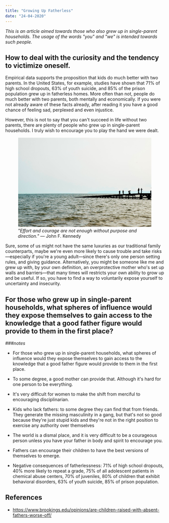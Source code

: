 ```yaml
---
title: "Growing Up Fatherless"
date: "24-04-2020"
---
```


*This is an article aimed towards those who also grew up in single-parent households. The usage of the words "you" and "we" is intended towards such people.*

## How to deal with the curiosity and the tendency to victimize oneself. 

Empirical data supports the proposition that kids do much better with two parents. In the United States, for example, studies have shown that 71% of high school dropouts, 63% of youth suicide, and 85% of the prison population grew up in fatherless homes. More often than not, people do much better with two parents, both mentally and economically. If you were not already aware of these facts already, after reading it you have a good chance of feeling sad, perplexed and even injustice.

However, this is not to say that you can't succeed in life without two parents, there are plenty of people who grew up in single-parent households. I truly wish to encourage you to play the hand we were dealt.

<figure><img src="https://raw.githubusercontent.com/masayaShinoda/photography/master/src/assets/images/fulls/05.jpg" alt="Seas of southern Cambodia"></img><figcaption><i>"Effort and courage are not enough without purpose and direction."</i> — John F. Kennedy</figcaption></figure>

Sure, some of us might not have the same luxuries as our traditional family counterparts, maybe we're even more likely to cause trouble and take risks—especially if you're a young adult—since there's only one person setting rules, and giving guidance. Alternatively, you might be someone like me and grew up with, by your own definition, an overprotective mother who's set up walls and barriers—that many times will restricts your own ability to grow up and be useful. If so, you have to find a way to voluntarily expose yourself to uncertainty and insecurity.



## For those who grew up in single-parent households, what spheres of influence would they expose themselves to gain access to the knowledge that a good father figure would provide to them in the first place?  

###*notes*

* For those who grew up in single-parent households, what spheres of influence would they expose themselves to gain access to the knowledge that a good father figure would provide to them in the first place.

* To some degree, a good mother can provide that. Although it's hard   for one person to be everything.

* It's very difficult for women to make the shift from merciful to encouraging disciplinarian.

* Kids who lack fathers: to some degree they can find that from friends. They generate the missing masculinity in a gang, but that's not so good because they're just stupid kids and they're not in the right position to exercise any authority over themselves

* The world is a dismal place, and it is very difficult to be a courageous person unless you have your father in body and spirit to encourage you.

* Fathers can encourage their children to have the best versions of themselves to emerge. 

* Negative consequences of fatherlessness:  71% of high school dropouts, 40% more likely to repeat a grade, 75% of all adolescent patients in chemical abuse centers, 70% of juveniles, 80% of children that exhibit behavioral disorders, 63% of youth suicide, 85% of prison population.

## References 
* https://www.brookings.edu/opinions/are-children-raised-with-absent-fathers-worse-off/


